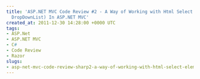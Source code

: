 ```yaml
---
title: 'ASP.NET MVC Code Review #2 - A Way of Working with Html Select Element (AKA
  DropDownList) In ASP.NET MVC'
created_at: 2011-12-30 14:28:00 +0000 UTC
tags:
- ASP.Net
- ASP.NET MVC
- C#
- Code Review
- Razor
slugs:
- asp-net-mvc-code-review-sharp2-a-way-of-working-with-html-select-element-aka-dropdownlist-in-asp-net-mvc
---
```

